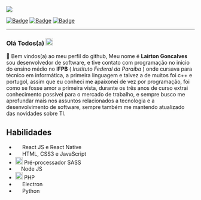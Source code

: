 
  <img src="https://media.licdn.com/dms/image/D4D16AQEJoYaP5qAYew/profile-displaybackgroundimage-shrink_350_1400/0/1676475542935?e=1681948800&v=beta&t=4M8ptXdh0vaAvT-B-NxtK61Alzkx3sYKI6Sgqflmwkc">

[![Badge](https://img.shields.io/static/v1?label=Youtube&message=Canal%20do%20Youtube&color=red&style=for-the-badge&logo=YOUTUBE)](https://www.youtube.com/@kall_oficial)   [![Badge](https://img.shields.io/static/v1?label=Linkedin&message=Perfil%20do%20Linkedin&color=yellow&style=for-the-badge&logo=LINKEDIN)](https://www.linkedin.com/in/lairton-goncalves-791577266/) 
[![Badge](https://img.shields.io/static/v1?label=Google&message=Desenvolvedor%20do%20Google&color=blue&style=for-the-badge&logo=GOOGLE)](https://g.dev/LairtonGoncalves)

<hr>

### **Olá Todos(a)** <img src="https://media.giphy.com/media/BXjqytvu9bKzCUHdzz/giphy.gif" width="20">

🎉 Bem vindos(a) ao meu perfil do github, Meu nome é **Lairton Goncalves** sou desenvolvedor de software, e tive contato com programação no inicio do ensino médio no **IFPB** ( _Instituto Federal da Paraíba_ ) onde cursava para técnico em informática, a primeira linguagem e talvez a de muitos foi c++ e portugol, assim que eu conheci me apaixonei de vez por programação, foi como se fosse amor a primeira vista, durante os três anos de curso extrai conhecimento possivel para o mercado de trabalho, e sempre busco me aprofundar mais nos assuntos relacionados a tecnologia e a desenvolvimento de software, sempre também me mantendo atualizado das novidades sobre TI. 


## **Habilidades**
- <img src="https://cdn4.iconfinder.com/data/icons/logos-3/600/React.js_logo-512.png" width="15"> React JS e React Native
- <img src="https://logospng.org/download/html-5/logo-html-5-2048.png" width="15"> HTML, CSS3 e JavaScript
- <img src="https://logonoid.com/images/sass-logo.png" width="20"> Pré-processador SASS
- <img src="https://th.bing.com/th/id/R.d42672d4d185739d26257ed5c653c740?rik=dvh0VB%2fEWz20hQ&riu=http%3a%2f%2fpluspng.com%2fimg-png%2fnodejs-logo-png-nice-images-collection-node-js-desktop-wallpapers-370.png&ehk=bMmyN3n62enzXql6L4A5EzHc90tJxK%2bKcr6GMACTfRk%3d&risl=&pid=ImgRaw&r=0" width="12"> Node JS
- <img src="https://th.bing.com/th/id/R.adbac78231c9a2ff5c21aaa32dd4e1e4?rik=jWTUkOKwKIk7jg&riu=http%3a%2f%2flofrev.net%2fwp-content%2fphotos%2f2017%2f05%2fphp_emblem.png&ehk=gbX0plW%2fbqAeSR4cWmkL44R%2bUWxCpG3CL%2b2V4KHQlpQ%3d&risl=&pid=ImgRaw&r=0" width="20"> PHP
- <img src="https://logospng.org/download/electron/electron-1024.png" width="15"> Electron
- <img src="https://brandslogos.com/wp-content/uploads/images/large/python-logo.png" width="15"> Python
